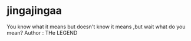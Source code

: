 # jingajingaa
You know what it means but doesn't know it means ,but wait what do you mean?
Author : THe LEGEND
